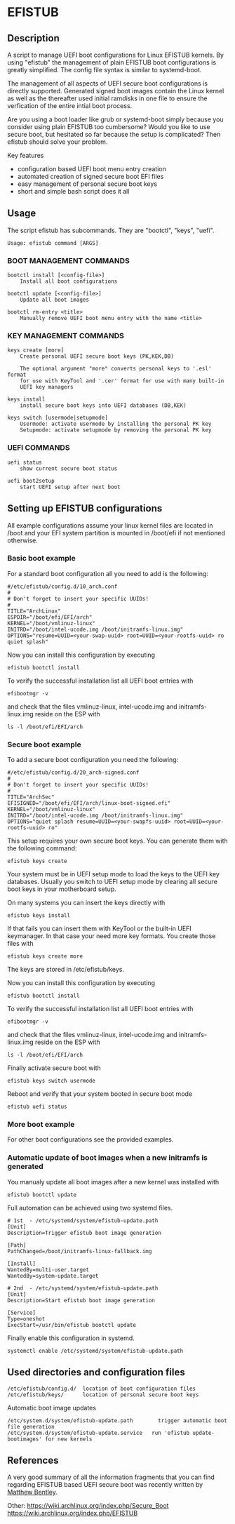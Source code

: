 # EFISTUB
## Description

A script to manage UEFI boot configurations for Linux EFISTUB kernels. By using "efistub"
the management of plain EFISTUB boot configurations is greatly simplified. The config file
syntax is similar to systemd-boot.

The management of all aspects of UEFI secure boot configurations is directly supported.
Generated signed boot images contain the Linux kernel as well as the thereafter used
initial ramdisks in one file to ensure the verfication of the entire intial boot process.

Are you using a boot loader like grub or systemd-boot simply because you consider
using plain EFISTUB too cumbersome? Would you like to use secure boot, but hesitated so
far because the setup is complicated? Then efistub should solve your problem.

Key features
  - configuration based UEFI boot menu entry creation
  - automated creation of signed secure boot EFI files
  - easy management of personal secure boot keys
  - short and simple bash script does it all

## Usage

The script efistub has subcommands. They are "bootctl", "keys", "uefi".
```
Usage: efistub command [ARGS]
```

### BOOT MANAGEMENT COMMANDS

```
bootctl install [<config-file>]
    Install all boot configurations

bootctl update [<config-file>]
    Update all boot images

bootctl rm-entry <title>
    Manually remove UEFI boot menu entry with the name <title>
```

### KEY MANAGEMENT COMMANDS

```
keys create [more]
    Create personal UEFI secure boot keys (PK,KEK,DB)

    The optional argument "more" converts personal keys to '.esl' format
    for use with KeyTool and '.cer' format for use with many built-in
    UEFI key managers

keys install
    install secure boot keys into UEFI databases (DB,KEK)

keys switch [usermode|setupmode]
    Usermode: activate usermode by installing the personal PK key
    Setupmode: activate setupmode by removing the personal PK key
```

### UEFI COMMANDS

```
uefi status
    show current secure boot status

uefi boot2setup
    start UEFI setup after next boot
```

## Setting up EFISTUB configurations

All example configurations assume your linux kernel files are located in /boot and your
EFI system partition is mounted in /boot/efi if not mentioned otherwise.

### Basic boot example

For a standard boot configuration all you need to add is the following:

```
#/etc/efistub/config.d/10_arch.conf
#
# Don't forget to insert your specific UUIDs!
#
TITLE="ArchLinux"
ESPDIR="/boot/efi/EFI/arch"
KERNEL="/boot/vmlinuz-linux"
INITRD="/boot/intel-ucode.img /boot/initramfs-linux.img"
OPTIONS="resume=UUID=<your-swap-uuid> root=UUID=<your-rootfs-uuid> ro quiet splash"
```

Now you can install this configuration by executing

```
efistub bootctl install
```

To verify the successful installation list all UEFI boot entries with
```
efibootmgr -v
```
and check that the files vmlinuz-linux, intel-ucode.img and initramfs-linux.img reside on the ESP
with
```
ls -l /boot/efi/EFI/arch
```
### Secure boot example

To add a secure boot configuration you need the following:

```
#/etc/efistub/config.d/20_arch-signed.conf
#
# Don't forget to insert your specific UUIDs!
#
TITLE="ArchSec"
EFISIGNED="/boot/efi/EFI/arch/linux-boot-signed.efi"
KERNEL="/boot/vmlinuz-linux"
INITRD="/boot/intel-ucode.img /boot/initramfs-linux.img"
OPTIONS="quiet splash resume=UUID=<your-swapfs-uuid> root=UUID=<your-rootfs-uuid> ro"
```

This setup requires your own secure boot keys. You can generate them with
the following command:
```
efistub keys create
```
Your system must be in UEFI setup mode to load the keys to the UEFI key databases.
Usually you switch to UEFI setup mode by clearing all secure boot keys in your
motherboard setup.

On many systems you can insert the keys directly with
```
efistub keys install
```
If that fails you can insert them with KeyTool or the built-in UEFI keymanager.
In that case your need more key formats. You create those files with
```
efistub keys create more
```
The keys are stored in /etc/efistub/keys.

Now you can install this configuration by executing

```
efistub bootctl install
```

To verify the successful installation list all UEFI boot entries with
```
efibootmgr -v
```
and check that the files vmlinuz-linux, intel-ucode.img and initramfs-linux.img reside on the ESP
with
```
ls -l /boot/efi/EFI/arch
```

Finally activate secure boot with

```
efistub keys switch usermode
```
Reboot and verify that your system booted in secure boot mode
```
efistub uefi status
```
### More boot example

For other boot configurations see the provided examples.

### Automatic update of boot images when a new initramfs is generated

You manualy update all boot images after a new kernel was installed with
```
efistub bootctl update
```

Full automation can be achieved using two systemd files.
```
# 1st  - /etc/systemd/system/efistub-update.path
[Unit]
Description=Trigger efistub boot image generation

[Path]
PathChanged=/boot/initramfs-linux-fallback.img

[Install]
WantedBy=multi-user.target
WantedBy=system-update.target
```
```
# 2nd  - /etc/systemd/system/efistub-update.path
[Unit]
Description=Start efistub boot image generation

[Service]
Type=oneshot
ExecStart=/usr/bin/efistub bootctl update
```

Finally enable this configuration in systemd.
```
systemctl enable /etc/systemd/system/efistub-update.path
```

## Used directories and configuration files

```
/etc/efistub/config.d/  location of boot configuration files
/etc/efistub/keys/      location of personal secure boot keys
```

Automatic boot image updates

```
/etc/system.d/system/efistub-update.path	    trigger automatic boot file generation
/etc/system.d/system/efistub-update.service   run 'efistub update-bootimages' for new kernels
```

## References

A very good summary of all the information fragments that you can find regarding EFISTUB based UEFI secure boot was recently written by [Matthew Bentley](https://bentley.link/secureboot).

Other:
https://wiki.archlinux.org/index.php/Secure_Boot
https://wiki.archlinux.org/index.php/EFISTUB
